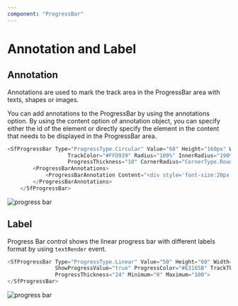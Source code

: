 ```yaml
---
component: "ProgressBar"
---
```


# Annotation and Label

## Annotation

Annotations are used to mark the track area in the ProgressBar area with texts, shapes or images.

You can add annotations to the ProgressBar by using the annotations option. By using the content option of annotation object, you can specify either the id of the element or directly specify the element in the content that needs to be displayed in the ProgressBar area.

```csharp
<SfProgressBar Type="ProgressType.Circular" Value="60" Height="160px" Width="160px" EnableRtl="false"
                   TrackColor="#FFD939" Radius="100%" InnerRadius="190%" ProgressColor="white" TrackThickness="80"
                   ProgressThickness="10" CornerRadius="CornerType.Round" Minimum="0" Maximum="100">
        <ProgressBarAnnotations>
            <ProgressBarAnnotation Content="<div style='font-size:20px;font-weight:bold;color:#ffffff;fill:#ffffff'><span>60%</span></div>" />
        </ProgressBarAnnotations>
    </SfProgressBar>
```

![progress bar](images/annotation.png)

## Label

Progress Bar control shows the linear progress bar with different labels format by using  `textRender` event.

```csharp
<SfProgressBar Type="ProgressType.Linear" Value="50" Height="60" Width="90%" TrackColor="#F8C7D8"
               ShowProgressValue="true" ProgressColor="#E3165B" TrackThickness="24" CornerRadius="CornerType.Round"
               ProgressThickness="24" Minimum="0" Maximum="100">
</SfProgressBar>
```

![progress bar](images/label.png)